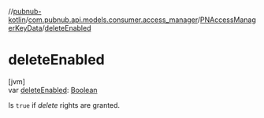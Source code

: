 //[pubnub-kotlin](../../../index.md)/[com.pubnub.api.models.consumer.access_manager](../index.md)/[PNAccessManagerKeyData](index.md)/[deleteEnabled](delete-enabled.md)

# deleteEnabled

[jvm]\
var [deleteEnabled](delete-enabled.md): [Boolean](https://kotlinlang.org/api/latest/jvm/stdlib/kotlin/-boolean/index.html)

Is `true` if *delete* rights are granted.
